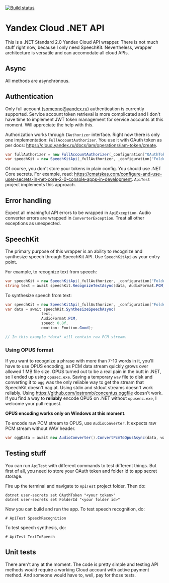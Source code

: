 [![Build status](https://ci.appveyor.com/api/projects/status/7wm2f2d6913wwspo/branch/master?svg=true)](https://ci.appveyor.com/project/olegtarasov/yandexcloudapi/branch/master)

# Yandex Cloud .NET API

This is a .NET Standard 2.0 Yandex Cloud API wrapper. There is not much stuff right now, because I only need SpeechKit. Nevertheless, wrapper architecture is versatile and can accomodate all cloud APIs.

## Async

All methods are asynchronous.

## Authentication

Only full account (someone@yandex.ru) authentication is currently supported. Service account token retrieval is more complicated and I don't have time to implement JWT token management for service accounts at this moment. Will appreciate the help with this.

Authorization works through `IAuthorizer` interface. Right now there is only one implementation: `FullAccountAuthorizer`. You use it with OAuth token as per docs: https://cloud.yandex.ru/docs/iam/operations/iam-token/create. 

```csharp
var fullAuthorizer = new FullAccountAuthorizer(_configuration["OAuthToken"]);
var speechKit = new SpeechKitApi(_fullAuthorizer, _configuration["FolderId"]);
```

Of course, you don't store your tokens in plain config. You should use .NET Core secrets. For example, read: https://cmatskas.com/configure-and-use-user-secrets-in-net-core-2-0-console-apps-in-development. `ApiTest` project implements this approach.

## Error handling

Expect all meaningful API errors to be wrapped in `ApiException`. Audio converter errors are wrapped in `ConverterException`. Treat all other exceptions as unexpected.

## SpeechKit

The primary purpose of this wrapper is an ability to recognize and synthesize speech through SpeechKit API. Use `SpeechKitApi` as your entry point.

For example, to recognize text from speech:

```csharp
var speechKit = new SpeechKitApi(_fullAuthorizer, _configuration["FolderId"]);
string text = await speechKit.RecognizeTextAsync(data, AudioFormat.PCM);
```

To synthesize speech from text:

```csharp
var speechKit = new SpeechKitApi(_fullAuthorizer, _configuration["FolderId"]);
var data = await speechKit.SynthesizeSpeechAsync(
                text, 
                AudioFormat.PCM,
                speed: 0.8f,
                emotion: Emotion.Good);

// In this example *data* will contain raw PCM stream.
```

### Using OPUS format

If you want to recognize a phrase with more than 7-10 words in it, you'll have to use OPUS encoding, as PCM data stream quickly grows over allowed 1 MB file size. OPUS turned out to be a real pain in the butt in .NET, so I ended up using `opusec.exe`. Saving a temporary `wav` file to disk and converting it to `ogg` was the only reliable way to get the stream that SpeechKit doesn't nag at. Using stdin and stdout streams doesn't work reliably. Using https://github.com/lostromb/concentus.oggfile doesn't work. If you find a way to **reliably** encode OPUS on .NET without `opusenc.exe`, I welcome your pull request.

**OPUS encoding works only on Windows at this moment**.

To encode raw PCM stream to OPUS, use `AudioConverter`. It expects raw PCM stream without WAV header.

```csharp
var oggData = await new AudioConverter().ConvertPcmToOpusAsync(data, waveIn.WaveFormat);
``` 

## Testing stuff

You can run `ApiTest` with different commands to test different things. But first of all, you need to store your OAuth token and folder id to app secret storage.

Fire up the terminal and navigate to `ApiTest` project folder. Then do:

```
dotnet user-secrets set OAuthToken "<your token>"
dotnet user-secrets set FolderId "<your folder id>"
```

Now you can build and run the app. To test speech recognition, do:

```
# ApiTest SpeechRecognition
```

To test speech synthesis, do:

```
# ApiTest TextToSpeech
```

## Unit tests

There aren't any at the moment. The code is pretty simple and testing API methods would require a working Cloud account with active payment method. And someone would have to, well, pay for those tests.